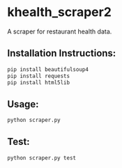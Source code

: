# khealth_scraper2

A scraper for restaurant health data.

## Installation Instructions:

```bash
pip install beautifulsoup4
pip install requests
pip install html5lib
```

## Usage:

```bash
python scraper.py
```

## Test:

```bash
python scraper.py test
```
